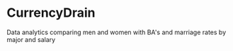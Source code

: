 # CurrencyDrain
Data analytics comparing men and women with BA's and marriage rates by major and salary
